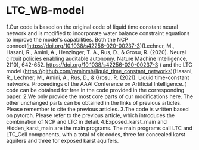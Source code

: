 # LTC_WB-model
1.Our code is based on the original code of liquid time constant neural network and is modified to incorporate water balance constraint equations to improve the model's capabilities. Both the NCP connect(https://doi.org/10.1038/s42256-020-00237-3)(Lechner, M., Hasani, R., Amini, A., Henzinger, T. A., Rus, D., & Grosu, R. (2020). Neural circuit policies enabling auditable autonomy. Nature Machine Intelligence, 2(10), 642-652. https://doi.org/10.1038/s42256-020-00237-3 ) and the LTC model (https://github.com/raminmh/liquid_time_constant_networks)(Hasani, R., Lechner, M., Amini, A., Rus, D., & Grosu, R. (2021). Liquid time-constant networks. Proceedings of the AAAI Conference on Artificial Intelligence. ) code can be obtained for free in the code provided in the corresponding paper. 
2.We only provide the most core parts of our modifications here. The other unchanged parts can be obtained in the links of previous articles. Please remember to cite the previous articles.
3.The code is written based on pytorch. Please refer to the previous article, which introduces the combination of NCP and LTC in detail.
4.Exposed_karst_main and Hidden_karst_main are the main programs. The main programs call LTC and LTC_Cell components, with a total of six codes, three for concealed karst aquifers and three for exposed karst aquifers.
